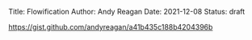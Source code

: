 Title: Flowification
Author: Andy Reagan
Date: 2021-12-08
Status: draft

https://gist.github.com/andyreagan/a41b435c188b4204396b